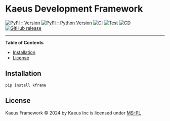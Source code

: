 # Kaeus Development Framework

[![PyPI - Version](https://img.shields.io/pypi/v/kframe.svg)](https://pypi.org/project/kframe)
[![PyPI - Python Version](https://img.shields.io/pypi/pyversions/kframe.svg)](https://pypi.org/project/kframe)
[![CI](https://github.com/kaeus-sgarcia/kframe/actions/workflows/main_ci.yml/badge.svg)](https://github.com/kaeus-sgarcia/kframe/actions/workflows/main_ci.yml)
[![Test](https://github.com/kaeus-sgarcia/kframe/actions/workflows/main_pre_release.yml/badge.svg)](https://github.com/kaeus-sgarcia/kframe/actions/workflows/main_pre_release.yml)
[![CD](https://github.com/kaeus-sgarcia/kframe/actions/workflows/main_release.yml/badge.svg)](https://github.com/kaeus-sgarcia/kframe/actions/workflows/main_release.yml)
[![GitHub release](https://img.shields.io/github/v/release/kaeus-sgarcia/kframe)](https://github.com/kaeus-sgarcia/kframe)

-----

**Table of Contents**

- [Installation](#installation)
- [License](#license)

## Installation

```console
pip install kframe
```

## License

Kaeus Framework &copy; 2024 by Kaeus Inc is licensed under [MS-PL](https://opensource.org/license/ms-pl-html) 
